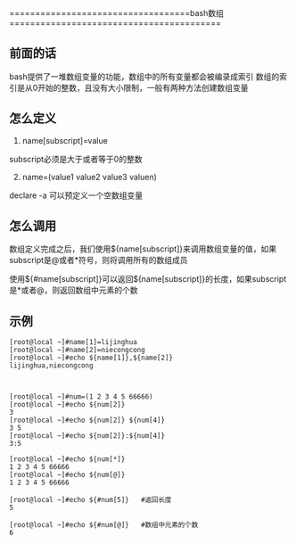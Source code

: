 ===================================bash数组=========================================

## 前面的话

bash提供了一堆数组变量的功能，数组中的所有变量都会被编录成索引
数组的索引是从0开始的整数，且没有大小限制，一般有两种方法创建数组变量


## 怎么定义

1. name[subscript]=value  

subscript必须是大于或者等于0的整数

2. name=(value1 value2 value3 valuen)

declare -a <name> 可以预定义一个空数组变量



## 怎么调用

数组定义完成之后，我们使用${name[subscript]}来调用数组变量的值，如果subscript是@或者*符号，则将调用所有的数组成员

使用${#name[subscript]}可以返回${name[subscript]}的长度，如果subscript是*或者@，则返回数组中元素的个数

## 示例

```
[root@local ~]#name[1]=lijinghua
[root@local ~]#name[2]=niecongcong
[root@local ~]#echo ${name[1]},${name[2]}
lijinghua,niecongcong



[root@local ~]#num=(1 2 3 4 5 66666)
[root@local ~]#echo ${num[2]}
3
[root@local ~]#echo ${num[2]} ${num[4]}
3 5
[root@local ~]#echo ${num[2]}:${num[4]}
3:5

[root@local ~]#echo ${num[*]}
1 2 3 4 5 66666
[root@local ~]#echo ${num[@]}
1 2 3 4 5 66666

[root@local ~]#echo ${#num[5]}   #返回长度
5

[root@local ~]#echo ${#num[@]}   #数组中元素的个数
6


```

